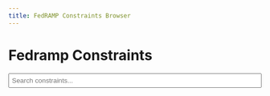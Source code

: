 ```yaml
---
title: FedRAMP Constraints Browser
---
```

# Fedramp Constraints

<div>
    <input type="text" id="searchInput" placeholder="Search constraints...">
</div>
<div id="constraintsList"></div>

<script>
    $(document).ready(function() {
        let allConstraints = [];
        let selectedId = new URLSearchParams(window.location.search).get('constraint-id');

        // Load both JSON files
        Promise.all([
            $.getJSON('/json/fedramp_external_constraints.json'),
            $.getJSON('/json/fedramp_allowed_values.json')
        ]).then(function([constraints, allowedValues]) {
            allConstraints=([constraints,allowedValues].flatMap(x=>x["metaschema-meta-constraints"]).flatMap(x=>x["contexts"]).flatMap(x=>x.constraints).flatMap(x=>x.rules))
            console.log(allConstraints)
            displayConstraints(allConstraints);
            
            if (selectedId) {
                $(`#${selectedId}`).addClass('selected');
            }
        });

        function displayConstraints(constraints) {
            const $list = $('#constraintsList');
            $list.empty();

            constraints.forEach(function(item) {
                const $div = $('<div>')
                    .attr('id', item.id)
                    .addClass('constraint-item')
                    .click(function() {
                        $('.constraint-item').removeClass('selected');
                        $(this).addClass('selected');
                        selectedId = item.id;
                        // Update URL
                        const url = new URL(window.location);
                        url.searchParams.set('constraint-id', selectedId);
                        history.pushState({}, '', url);
                    });

                // Title and type
                $div.append(
                    $('<h3>').text(item['formal-name']),
                    $('<span>').text(item['id']),
                    $('<pre>').text(item['test']),
                    $('<p>').text(item['message']),
                );

                // Description
                $div.append($('<p>').text(item.description));

                // Message for constraints
                if (item.type === 'constraint' && item.message) {
                    $div.append(
                        $('<p>').append(
                            $('<strong>').text('Message: '),
                            document.createTextNode(item.message)
                        )
                    );
                }

                // Enum values for allowed-values
                if (item.type === 'allowed-values' && item.enums) {
                    const $ul = $('<ul>');
                    item.enums.forEach(function(enumItem) {
                        $ul.append(
                            $('<li>').append(
                                $('<code>').text(enumItem.value),
                                enumItem.description ? 
                                    document.createTextNode(': ' + enumItem.description) : 
                                    ''
                            )
                        );
                    });
                    $div.append($('<p>').text('Allowed Values:'), $ul);
                }

                // Help URL
                if (item.helpUrl) {
                    $div.append(
                        $('<a>')
                            .attr('href', item.helpUrl)
                            .attr('target', '_blank')
                            .text('View Documentation')
                    );
                }

                $list.append($div);
            });
        }

        // Search functionality
        $('#searchInput').on('input', function(info) {
            console.log($(this).val());
            const searchTerm = (($(this).val())+"").toLowerCase();
            const filtered = allConstraints.filter(item => 
                item['formal-name']&&item['formal-name'].toLowerCase().includes(searchTerm) ||
                item['id']&&item['id'].toLowerCase().includes(searchTerm)||
                item['message']&&item['message'].toLowerCase().includes(searchTerm)

);
            console.log(filtered.length)
            displayConstraints(filtered);
            // Restore selection after filtering
            if (selectedId) {
                $(`#${selectedId}`).addClass('selected');
            }
        });
    });
</script>

<style>
    .constraint-item {
        margin: 10px 0;
        padding: 10px;
        border: 1px solid #ccc;
        cursor: pointer;
    }
    .constraint-item.selected {
        border-color: blue;
        background-color: #f0f0f0;
    }
    .constraint-item h3 {
        margin-top: 0;
    }
    #searchInput {
        width: 100%;
        padding: 5px;
        margin-bottom: 10px;
    }
    ul {
        margin: 5px 0;
        padding-left: 20px;
    }
</style>